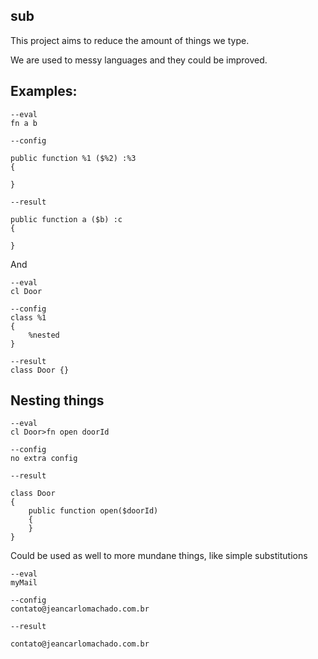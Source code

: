 ## sub 


This project aims to reduce the amount of things we type.

We are used to messy languages and they could be improved.

## Examples:





```
--eval
fn a b

--config

public function %1 ($%2) :%3
{

}

--result

public function a ($b) :c
{

}
```

And

```
--eval
cl Door

--config
class %1
{
    %nested
}

--result
class Door {}
```

## Nesting things




```
--eval
cl Door>fn open doorId

--config
no extra config

--result

class Door
{
    public function open($doorId)
    {
    }
}
```


Could be used as well to more mundane things, like simple substitutions


```
--eval
myMail

--config
contato@jeancarlomachado.com.br

--result

contato@jeancarlomachado.com.br
```


